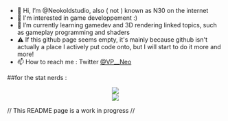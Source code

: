 - 👋 Hi, I’m @Neokoldstudio, also ( not ) known as N30 on the internet
- 👀 I'm interested in game developpement :)
- 🌱 I’m currently learning gamedev and 3D rendering linked topics, such as gameplay programming and shaders
- ⚠️ If this github page seems empty, it's mainly because github isn't actually a place I actively put code onto, but I will start to do it more and more!
- 📫 How to reach me : Twitter [@VP__Neo](https://twitter.com/VP__Neo)


##for the stat nerds :
<p align="center">
<img src="https://github-readme-stats.vercel.app/api?username=Neokoldstudio&show_icons=true&theme=github_dark"> <br>
<img src="https://github-readme-stats.vercel.app/api/top-langs/?username=Neokoldstudio&theme=github_dark&layout=compact">
</p>

// This README page is a work in progress //
<!---
Neokoldstudio/Neokoldstudio is a ✨ special ✨ repository because its `README.md` (this file) appears on your GitHub profile.
You can click the Preview link to take a look at your changes.
--->
